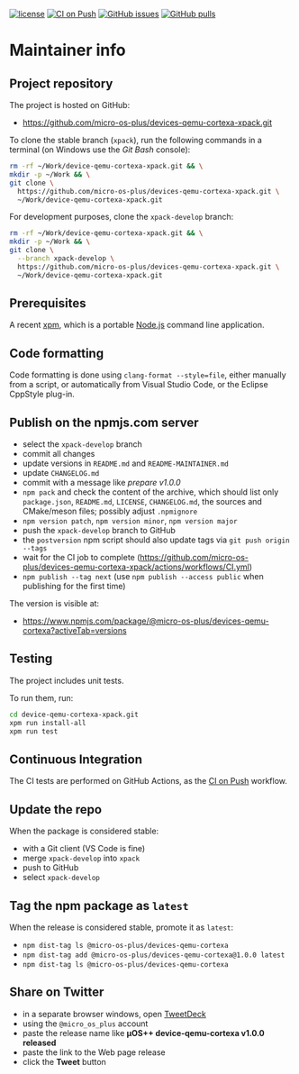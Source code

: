 [![license](https://img.shields.io/github/license/micro-os-plus/devices-qemu-cortexa-xpack)](https://github.com/micro-os-plus/devices-qemu-cortexa-xpack/blob/xpack/LICENSE)
[![CI on Push](https://github.com/micro-os-plus/devices-qemu-cortexa-xpack/workflows/CI%20on%20Push/badge.svg)](https://github.com/micro-os-plus/devices-qemu-cortexa-xpack/actions?query=workflow%3A%22CI+on+Push%22)
[![GitHub issues](https://img.shields.io/github/issues/micro-os-plus/devices-qemu-cortexa-xpack.svg)](https://github.com/micro-os-plus/devices-qemu-cortexa-xpack/issues/)
[![GitHub pulls](https://img.shields.io/github/issues-pr/micro-os-plus/devices-qemu-cortexa-xpack.svg)](https://github.com/micro-os-plus/devices-qemu-cortexa-xpack/pulls)

# Maintainer info

## Project repository

The project is hosted on GitHub:

- <https://github.com/micro-os-plus/devices-qemu-cortexa-xpack.git>

To clone the stable branch (`xpack`), run the following commands in a
terminal (on Windows use the _Git Bash_ console):

```sh
rm -rf ~/Work/device-qemu-cortexa-xpack.git && \
mkdir -p ~/Work && \
git clone \
  https://github.com/micro-os-plus/devices-qemu-cortexa-xpack.git \
  ~/Work/device-qemu-cortexa-xpack.git
```

For development purposes, clone the `xpack-develop` branch:

```sh
rm -rf ~/Work/device-qemu-cortexa-xpack.git && \
mkdir -p ~/Work && \
git clone \
  --branch xpack-develop \
  https://github.com/micro-os-plus/devices-qemu-cortexa-xpack.git \
  ~/Work/device-qemu-cortexa-xpack.git
```

## Prerequisites

A recent [xpm](https://xpack.github.io/xpm/), which is a portable
[Node.js](https://nodejs.org/) command line application.

## Code formatting

Code formatting is done using `clang-format --style=file`, either manually
from a script, or automatically from Visual Studio Code, or the Eclipse
CppStyle plug-in.

## Publish on the npmjs.com server

- select the `xpack-develop` branch
- commit all changes
- update versions in `README.md` and `README-MAINTAINER.md`
- update `CHANGELOG.md`
- commit with a message like _prepare v1.0.0_
- `npm pack` and check the content of the archive, which should list
  only `package.json`, `README.md`, `LICENSE`, `CHANGELOG.md`,
  the sources and CMake/meson files;
  possibly adjust `.npmignore`
- `npm version patch`, `npm version minor`, `npm version major`
- push the `xpack-develop` branch to GitHub
- the `postversion` npm script should also update tags via `git push origin --tags`
- wait for the CI job to complete
  (<https://github.com/micro-os-plus/devices-qemu-cortexa-xpack/actions/workflows/CI.yml>)
- `npm publish --tag next` (use `npm publish --access public` when
  publishing for the first time)

The version is visible at:

- <https://www.npmjs.com/package/@micro-os-plus/devices-qemu-cortexa?activeTab=versions>

## Testing

The project includes unit tests.

To run them, run:

```sh
cd device-qemu-cortexa-xpack.git
xpm run install-all
xpm run test
```

## Continuous Integration

The CI tests are performed on GitHub Actions, as the
[CI on Push](https://github.com/micro-os-plus/devices-qemu-cortexa-xpack/actions?query=workflow%3A%22CI+on+Push%22)
workflow.

## Update the repo

When the package is considered stable:

- with a Git client (VS Code is fine)
- merge `xpack-develop` into `xpack`
- push to GitHub
- select `xpack-develop`

## Tag the npm package as `latest`

When the release is considered stable, promote it as `latest`:

- `npm dist-tag ls @micro-os-plus/devices-qemu-cortexa`
- `npm dist-tag add @micro-os-plus/devices-qemu-cortexa@1.0.0 latest`
- `npm dist-tag ls @micro-os-plus/devices-qemu-cortexa`

## Share on Twitter

- in a separate browser windows, open [TweetDeck](https://tweetdeck.twitter.com/)
- using the `@micro_os_plus` account
- paste the release name like **µOS++ device-qemu-cortexa v1.0.0 released**
- paste the link to the Web page release
- click the **Tweet** button
